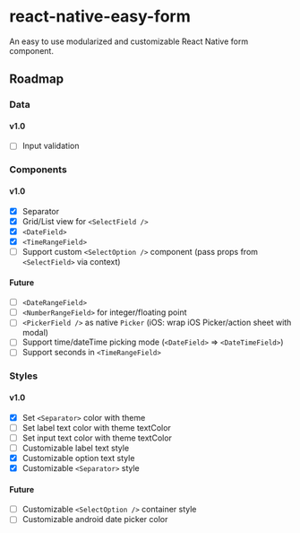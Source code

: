 # react-native-easy-form
An easy to use modularized and customizable React Native form component.

## Roadmap
### Data
#### v1.0
- [ ] Input validation

### Components
#### v1.0
- [x] Separator
- [x] Grid/List view for `<SelectField />`
- [x] `<DateField>`
- [x] `<TimeRangeField>`
- [ ] Support custom `<SelectOption />` component (pass props from `<SelectField>` via context)

#### Future
- [ ] `<DateRangeField>`
- [ ] `<NumberRangeField>` for integer/floating point
- [ ] `<PickerField />` as native `Picker` (iOS: wrap iOS Picker/action sheet with modal)
- [ ] Support time/dateTime picking mode (`<DateField>` => `<DateTimeField>`)
- [ ] Support seconds in `<TimeRangeField>`

### Styles
#### v1.0
- [x] Set `<Separator>` color with theme
- [ ] Set label text color with theme textColor
- [ ] Set input text color with theme textColor
- [ ] Customizable label text style
- [x] Customizable option text style
- [x] Customizable `<Separator>` style

#### Future
- [ ] Customizable `<SelectOption />` container style
- [ ] Customizable android date picker color
